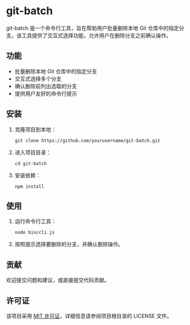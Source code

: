 # git-batch

git-batch 是一个命令行工具，旨在帮助用户批量删除本地 Git 仓库中的指定分支。该工具提供了交互式选择功能，允许用户在删除分支之前确认操作。

## 功能

- 批量删除本地 Git 仓库中的指定分支
- 交互式选择多个分支
- 确认删除前列出选取的分支
- 提供用户友好的命令行提示

## 安装

1. 克隆项目到本地：
   ```
   git clone https://github.com/yourusername/git-batch.git
   ```

2. 进入项目目录：
   ```
   cd git-batch
   ```

3. 安装依赖：
   ```
   npm install
   ```

## 使用

1. 运行命令行工具：
   ```
   node bin/cli.js
   ```

2. 按照提示选择要删除的分支，并确认删除操作。

## 贡献

欢迎提交问题和建议，或直接提交代码贡献。

## 许可证

该项目采用 [MIT 许可证](LICENSE)，详细信息请参阅项目根目录的 LICENSE 文件。
